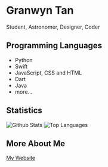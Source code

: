 # Granwyn Tan
Student, Astronomer, Designer, Coder

## Programming Languages
- Python
- Swift
- JavaScript, CSS and HTML
- Dart
- Java
- more...

## Statistics
![Github Stats](https://github-readme-stats.vercel.app/api?username=granwyntan&count_private=true&show_icons=true&include_all_commits=true)
![Top Languages](https://github-readme-stats.vercel.app/api/top-langs/?username=granwyntan&layout=compact)

## More About Me
[My Website](https://granwyntan.wixsite.com/aboutme)

<!--
**granwyntan/granwyntan** is a ✨ _special_ ✨ repository because its `README.md` (this file) appears on your GitHub profile.

Here are some ideas to get you started:

- 🔭 I’m currently working on ...
- 🌱 I’m currently learning ...
- 👯 I’m looking to collaborate on ...
- 🤔 I’m looking for help with ...
- 💬 Ask me about ...
- 📫 How to reach me: ...
- 😄 Pronouns: ...
- ⚡ Fun fact: ...
-->

